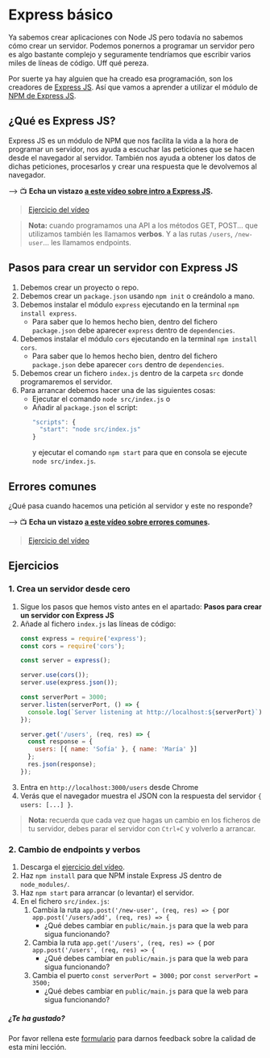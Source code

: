 # Express básico

Ya sabemos crear aplicaciones con Node JS pero todavía no sabemos cómo crear un servidor. Podemos ponernos a programar un servidor pero es algo bastante complejo y seguramente tendríamos que escribir varios miles de líneas de código. Uff qué pereza.

Por suerte ya hay alguien que ha creado esa programación, son los creadores de [Express JS](https://expressjs.com/). Así que vamos a aprender a utilizar el módulo de [NPM de Express JS](https://www.npmjs.com/package/express).

## ¿Qué es Express JS?

Express JS es un módulo de NPM que nos facilita la vida a la hora de programar un servidor, nos ayuda a escuchar las peticiones que se hacen desde el navegador al servidor. También nos ayuda a obtener los datos de dichas peticiones, procesarlos y crear una respuesta que le devolvemos al navegador.

&#10230; &#128250; **Echa un vistazo [a este vídeo sobre intro a Express JS](https://www.youtube.com/watch?v=4CRIGOANDMw).**

> [Ejercicio del vídeo](https://github.com/Adalab/ejercicios-de-los-materiales/tree/main/promo-l/4-2-express-basic)

> **Nota:** cuando programamos una API a los métodos GET, POST... que utilizamos también les llamamos **verbos**. Y a las rutas `/users`, `/new-user`... les llamamos endpoints.

## Pasos para crear un servidor con Express JS

1. Debemos crear un proyecto o repo.
1. Debemos crear un `package.json` usando `npm init` o creándolo a mano.
1. Debemos instalar el módulo `express` ejecutando en la terminal `npm install express`.
   - Para saber que lo hemos hecho bien, dentro del fichero `package.json` debe aparecer `express` dentro de `dependencies`.
1. Debemos instalar el módulo `cors` ejecutando en la terminal `npm install cors`.
   - Para saber que lo hemos hecho bien, dentro del fichero `package.json` debe aparecer `cors` dentro de `dependencies`.
1. Debemos crear un fichero `index.js` dentro de la carpeta `src` donde programaremos el servidor.
1. Para arrancar debemos hacer una de las siguientes cosas:
   - Ejecutar el comando `node src/index.js` o
   - Añadir al `package.json` el script:
     ```js
     "scripts": {
       "start": "node src/index.js"
     }
     ```
     y ejecutar el comando `npm start` para que en consola se ejecute `node src/index.js`.

## Errores comunes

¿Qué pasa cuando hacemos una petición al servidor y este no responde?

&#10230; &#128250; **Echa un vistazo [a este vídeo sobre errores comunes](https://www.youtube.com/watch?v=H4qwAfzrsL4).**

> [Ejercicio del vídeo](https://github.com/Adalab/ejercicios-de-los-materiales/tree/main/promo-l/4-2-express-basic)

## Ejercicios

### 1. Crea un servidor desde cero

1. Sigue los pasos que hemos visto antes en el apartado: **Pasos para crear un servidor con Express JS**
1. Añade al fichero `index.js` las líneas de código:
   ```js
   const express = require('express');
   const cors = require('cors');

   const server = express();

   server.use(cors());
   server.use(express.json());

   const serverPort = 3000;
   server.listen(serverPort, () => {
     console.log(`Server listening at http://localhost:${serverPort}`);
   });

   server.get('/users', (req, res) => {
     const response = {
       users: [{ name: 'Sofía' }, { name: 'María' }]
     };
     res.json(response);
   });
   ```
1. Entra en `http://localhost:3000/users` desde Chrome
1. Verás que el navegador muestra el JSON con la respuesta del servidor `{ users: [...] }`.

> **Nota:** recuerda que cada vez que hagas un cambio en los ficheros de tu servidor, debes parar el servidor con `Ctrl+C` y volverlo a arrancar.

### 2. Cambio de endpoints y verbos

1. Descarga el [ejercicio del vídeo](https://github.com/Adalab/ejercicios-de-los-materiales/tree/main/promo-l/4-2-express-basic).
1. Haz `npm install` para que NPM instale Express JS dentro de `node_modules/`.
1. Haz `npm start` para arrancar (o levantar) el servidor.
1. En el fichero `src/index.js`:
   1. Cambia la ruta `app.post('/new-user', (req, res) => {` por `app.post('/users/add', (req, res) => {`
      - ¿Qué debes cambiar en `public/main.js` para que la web para sigua funcionando?
   1. Cambia la ruta `app.get('/users', (req, res) => {` por `app.post('/users', (req, res) => {`
      - ¿Qué debes cambiar en `public/main.js` para que la web para sigua funcionando?
   1. Cambia el puerto `const serverPort = 3000;` por `const serverPort = 3500;`
      - ¿Qué debes cambiar en `public/main.js` para que la web para sigua funcionando?

##### ¿Te ha gustado?

Por favor rellena este [formulario](https://adalab.typeform.com/to/Rc0bft9x) para darnos feedback sobre la calidad de esta mini lección.